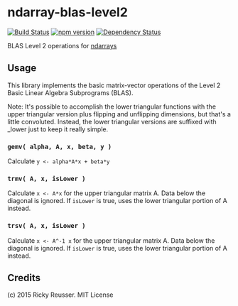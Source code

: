 # ndarray-blas-level2

[![Build Status](https://travis-ci.org/scijs/ndarray-blas-level2.svg?branch=master)](https://travis-ci.org/scijs/ndarray-blas-level2) [![npm version](https://badge.fury.io/js/ndarray-blas-level2.svg)](http://badge.fury.io/js/ndarray-blas-level2) [![Dependency Status](https://david-dm.org/scijs/ndarray-blas-level2.svg)](https://david-dm.org/scijs/ndarray-blas-level2)

BLAS Level 2 operations for [ndarrays](https://github.com/scijs/ndarray)


## Usage

This library implements the basic matrix-vector operations of the Level 2 Basic Linear Algebra Subprograms (BLAS).

Note: It's possible to accomplish the lower triangular functions with the upper triangular version plus flipping and unflipping dimensions, but that's a little convoluted. Instead, the lower triangular versions are suffixed with \_lower just to keep it really simple.

### `gemv( alpha, A, x, beta, y )`
Calculate `y <- alpha*A*x + beta*y`

### `trmv( A, x, isLower )`
Calculate `x <- A*x` for the upper triangular matrix A. Data below the diagonal is ignored. If `isLower` is true, uses the lower triangular portion of A instead.

### `trsv( A, x, isLower )`
Calculate `x <- A^-1 x` for the upper triangular matrix A. Data below the diagonal is ignored.  If `isLower` is true, uses the lower triangular portion of A instead.

## Credits
(c) 2015 Ricky Reusser. MIT License
